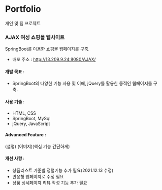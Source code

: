 # Portfolio
개인 및 팀 프로젝트

### AJAX 여성 쇼핑몰 웹사이트
SpringBoot를 이용한 쇼핑몰 웹페이지를 구축.

- 배포 주소 : http://13.209.9.24:8080/AJAX/

#### 개발 목표 :
- SpringBoot의 다양한 기능 사용 및 이해, jQuery를 활용한 동적인 웹페이지를 구축.

#### 사용 기술 :
- HTML, CSS
- SpringBoot, MySql
- jQuery, JavaScript

#### Advanced Feature :
(설명)
(이미지)(핵심 기능 간단하게)

#### 개선 사항 :
- 상품리스트 기준별 정렬기능 추가 필요(2021.12.13 수정)
- 반응형 웹페이지로 수정 필요
- 상품 상세페이지 리뷰 작성 기능 추가 필요
